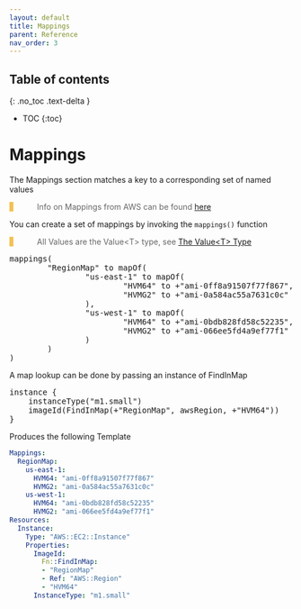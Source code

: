 ```yaml
---
layout: default
title: Mappings
parent: Reference
nav_order: 3
---
```

<script src="https://unpkg.com/kotlin-playground@1" data-selector=".kotlin"></script>
<style>
blockquote{
    color: #666;
    margin: 0;
    padding-left: 3em;
    border-left: 0.5em #f2c152 solid;
}
</style>

## Table of contents
{: .no_toc .text-delta }

* TOC
{:toc}

# Mappings

The Mappings section matches a key to a corresponding set of named values

> Info on Mappings from AWS can be found [here](https://docs.aws.amazon.com/AWSCloudFormation/latest/UserGuide/mappings-section-structure.html)

You can create a set of mappings by invoking the `mappings()` function

> All Values are the Value&lt;T&gt; type, see [The Value&lt;T&gt; Type](../reference/fundamentals.html#the-valuet-type)

<pre class="kotlin" data-highlight-only>
mappings(
        "RegionMap" to mapOf(
                "us-east-1" to mapOf(
                        "HVM64" to +"ami-0ff8a91507f77f867",
                        "HVMG2" to +"ami-0a584ac55a7631c0c"
                ),
                "us-west-1" to mapOf(
                        "HVM64" to +"ami-0bdb828fd58c52235",
                        "HVMG2" to +"ami-066ee5fd4a9ef77f1"
                )
        )
)
</pre>

A map lookup can be done by passing an instance of FindInMap

<pre class="kotlin" data-highlight-only>
instance {
    instanceType("m1.small")
    imageId(FindInMap(+"RegionMap", awsRegion, +"HVM64"))
}
</pre>

Produces the following Template

```yaml
Mappings:
  RegionMap:
    us-east-1:
      HVM64: "ami-0ff8a91507f77f867"
      HVMG2: "ami-0a584ac55a7631c0c"
    us-west-1:
      HVM64: "ami-0bdb828fd58c52235"
      HVMG2: "ami-066ee5fd4a9ef77f1"
Resources:
  Instance:
    Type: "AWS::EC2::Instance"
    Properties:
      ImageId:
        Fn::FindInMap:
        - "RegionMap"
        - Ref: "AWS::Region"
        - "HVM64"
      InstanceType: "m1.small"
```
